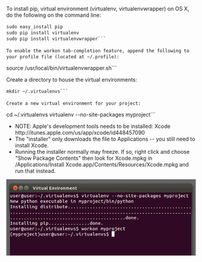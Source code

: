 To install pip, virtual environment (virtualenv, virtualenvwrapper) on OS X, do the following on the command line:

```
sudo easy_install pip
sudo pip install virtualenv
sudo pip install virtualenvwrapper```

To enable the workon tab-completion feature, append the following to your profile file (located at ~/.profile):

```
source /usr/local/bin/virtualenvwrapper.sh```

Create a directory to house the virtual environments:

```
mkdir ~/.virtualenvs```

Create a new virtual environment for your project:

```
cd ~/.virtualenvs
virtualenv --no-site-packages myproject```

<ul>
<li>NOTE: Apple's development tools needs to be installed: Xcode
http://itunes.apple.com/us/app/xcode/id448457090</li>

<li>The "installer" only downloads the file to Applications -- you still need to install Xcode.</li>

<li>Running the installer normally may freeze. If so, right click and choose "Show Package Contents" then
look for Xcode.mpkg in
/Applications/Install Xcode.app/Contents/Resources/Xcode.mpkg
and run that instead.</li>

</ul>

<img alt="" src="/img/uploads/2011-11/osx-install-pip-virtual-environment.png" />